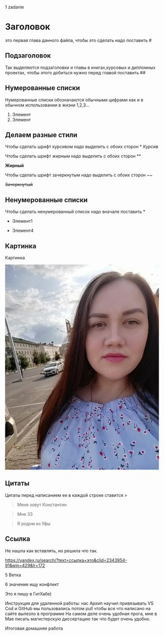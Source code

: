 1 zadanie

# Заголовок 

это первая глава данного файла, чтобы это сделать надо поставить #


## Подзаголовок 
Так выделяются подзаголовки и главы в книгах,курсовых и дипломных проектах, чтобы этого добиться нужно перед главой поставить ##

## Нумерованные списки

Нумерованные списки обозначаются обычными цифрами как и в обычном использовании в жизни 1,2,3...
1. Элемент
2. Элемент

## Делаем разные стили

Чтобы сделать шрифт курсивом надо выделить с обоих сторон *
*Курсив*

Чтобы сделать шрифт жирным надо выделить с обоих сторон **

**Жирный**

Чтобы сделать шрифт зачеркнутым надо выделить с обоих сторон ~~

~~Зачеркнутый~~

## Ненумерованные списки

Чтобы сделать ненумерованный список надо вначале поставить *

*   Элемент1

*   Элемент4

## Картинка

Картинка

![Привет! Это Милена моя подруга которая мне помогает!](Milena.jpg)

## Цитаты

Цитаты перед написанием ее в каждой строке ставится >

>Меня зовут Константин

>Мне 33

>Я родом из Уфы

## Ccылка

Не нашла как вставлять, но решила что так.

https://yandex.ru/search/?text=ссылка+это&clid=2343954-91&win=429&lr=172

5 Ветка

6 значение ищу конфликт

Это я пишу в ГитХабе)

Инструкция для удаленной работы:
нас Архип научил привязывать VS Cod и GitHub
мы пользовались потом pull чтобы все что написано на сайте вылезло в программе
На самом деле очень удобная прога, мне в Мае писать магистерскую диссертацию так что будет очень удобно. 

Итоговая домашняя работа